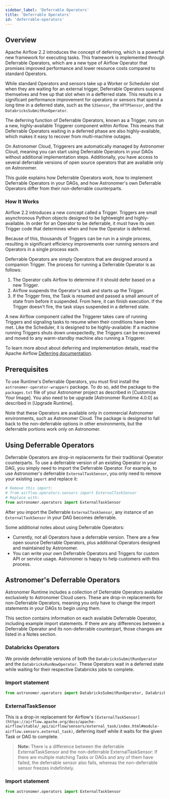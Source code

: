 ```yaml
---
sidebar_label: 'Deferrable Operators'
title: 'Deferrable Operators'
id: 'deferrable-operators'
---
```


## Overview

Apache Airflow 2.2 introduces the concept of deferring, which is a powerful new framework for executing tasks. This framework is implemented through Deferrable Operators, which are a new type of Airflow Operator that promises improved performance and lower resource costs compared to standard Operators.

While standard Operators and sensors take up a Worker or Scheduler slot when they are waiting for an external trigger, Deferrable Operators suspend themselves and free up that slot when in a defferred state. This results in a significant performance improvement for operators or sensors that spend a long time in a deferred state, such as the `S3Sensor`, the `HTTPSensor`, and the `DatabricksSubmitRunOperator`.

The deferring function of Deferrable Operators, known as a Trigger, runs on a new, highly-available Triggerer component within Airflow. This means that Deferrable Operators waiting in a deferred phase are also highly-available, which makes it easy to recover from multi-machine outages.

On Astronomer Cloud, Triggerers are automatically managed by Astronomer Cloud, meaning you can start using Deferrable Operators in your DAGs without additional implementation steps. Additionally, you have access to several deferrable versions of open source operators that are available only on Astronomer.

This guide explains how Deferrable Operators work, how to implement Deferrable Operators in your DAGs, and how Astronomer's own Deferrable Operators differ from their non-deferrable counterparts.

### How It Works

Airflow 2.2 introduces a new concept called a Trigger. Triggers are small asynchronous Python objects designed to be lightweight and highly-available. In order for an Operator to be deferrable, it must have its own Trigger code that determines when and how the Operator is deferred.

Because of this, thousands of Triggers can be run in a single process, resulting in significant efficiency improvements over running sensors and Operators in a single process each.

Deferrable Operators are simply Operators that are designed around a companion Trigger. The process for running a Deferrable Operator is as follows:

1. The Operator calls Airflow to determine if it should defer based on a new Trigger.
2. Airflow suspends the Operator's task and starts up the Trigger.
3. If the Trigger fires, the Task is resumed and passed a small amount of state from before it suspended. From here, it can finish execution. If the Trigger doesn't fire, the task stays suspended in a deferred state.

A new Airflow component called the Triggerer takes care of running Triggers and signaling tasks to resume when their conditions have been met. Like the Scheduler, it is designed to be highly-available: If a machine running Triggers shuts down unexpectedly, the Triggers can be recovered and moved to any warm-standby machine also running a Triggerer.

To learn more about about deferring and implementation details, read the Apache Airflow [Deferring documentation](https://airflow.apache.org/docs/apache-airflow/stable/concepts/deferring.html).

## Prerequisites

To use Runtime's Deferrable Operators, you must first install the `astronomer-operator-wrappers` package. To do so, add the package to the `packages.txt` file of your Astronomer project as described in [Customize Your Image]. You also need to be upgrade [Astronomer Runtime 4.0.0] as described in [Upgrade Runtime].

Note that these Operators are available only in commercial Astronomer environments, such as Astronomer Cloud. The package is designed to fall back to the non-deferrable options in other environments, but the deferrable portions work only on Astronomer.

## Using Deferrable Operators

Deferrable Operators are drop-in replacements for their traditional Operator counterparts. To use a deferrable version of an existing Operator in your DAG, you simply need to import the Deferrable Operator. For example, to use Astronomer's deferrable `ExternalTaskSensor`, you only need to remove your existing `import` and replace it:

```python
# Remove this import:
# from airflow.operators.sensors import ExternalTaskSensor
# Replace with:
from astronomer.operators import ExternalTaskSensor
```

After you import the Deferrable `ExternalTaskSensor`, any instance of an `ExternalTaskSensor` in your DAG becomes deferrable.

Some additional notes about using Deferrable Operators:

- Currently, not all Operators have a deferrable version. There are a few open source Deferrable Operators, plus additional Operators designed and maintained by Astronomer.
- You can write your own Deferrable Operators and Triggers for custom API or service usage. Astronomer is happy to help customers with this process.

## Astronomer's Deferrable Operators

Astronomer Runtime includes a collection of Deferrable Operators available exclusively to Astronomer Cloud users. These are drop-in replacements for non-Deferrable Operators, meaning you only have to change the import statements in your DAGs to begin using them.

This section contains information on each available Deferrable Operator, including example import statements. If there are any differences between a Deferrable Operator and its non-deferrable counterpart, those changes are listed in a Notes section.

### Databricks Operators

We provide deferrable versions of both the `DatabricksSubmitRunOperator` and the `DatabricksRunNowOperator`. These Operators wait in a deferred state while waiting for their respective Databricks jobs to complete.

### Import statement

```python
from astronomer.operators import DatabricksSubmitRunOperator, DatabricksRunNowOperator
```

### ExternalTaskSensor

This is a drop-in replacement for Airflow's `[ExternalTaskSensor](https://airflow.apache.org/docs/apache-airflow/stable/_api/airflow/sensors/external_task/index.html#module-airflow.sensors.external_task)`, deferring itself while it waits for the given Task or DAG to complete.

> **Note:** There is a difference between the deferrable ExternalTaskSensor and the non-deferrable ExternalTaskSensor: If there are multiple matching Tasks or DAGs and any of them have failed, the deferrable sensor also fails, whereas the non-deferrable sensor freezes indefinitely.

### Import statement

```python
from astronomer.operators import ExternalTaskSensor
```
